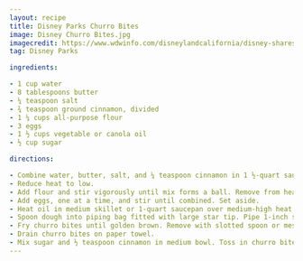 ```yaml
---
layout: recipe
title: Disney Parks Churro Bites
image: Disney Churro Bites.jpg
imagecredit: https://www.wdwinfo.com/disneylandcalifornia/disney-shares-recipe-for-disney-parks-churro-bites/
tag: Disney Parks

ingredients:

- 1 cup water
- 8 tablespoons butter
- ¼ teaspoon salt
- ¾ teaspoon ground cinnamon, divided
- 1 ¼ cups all-purpose flour
- 3 eggs
- 1 ½ cups vegetable or canola oil
- ½ cup sugar

directions:

- Combine water, butter, salt, and ¼ teaspoon cinnamon in 1 ½-quart saucepan over medium heat. Bring pot to rolling boil.
- Reduce heat to low.
- Add flour and stir vigorously until mix forms a ball. Remove from heat and let rest for 5-7 min.
- Add eggs, one at a time, and stir until combined. Set aside.
- Heat oil in medium skillet or 1-quart saucepan over medium-high heat or until temperature reaches 350˚.
- Spoon dough into piping bag fitted with large star tip. Pipe 1-inch strip of dough over saucepan, cut with knife, and drop into hot oil. Repeat until churro bites fill saucepan with room to fry.
- Fry churro bites until golden brown. Remove with slotted spoon or mesh spider strainer.
- Drain churro bites on paper towel.
- Mix sugar and ½ teaspoon cinnamon in medium bowl. Toss in churro bites until coated. Place on serving plate and serve with favorite dipping sauce.
---
```


